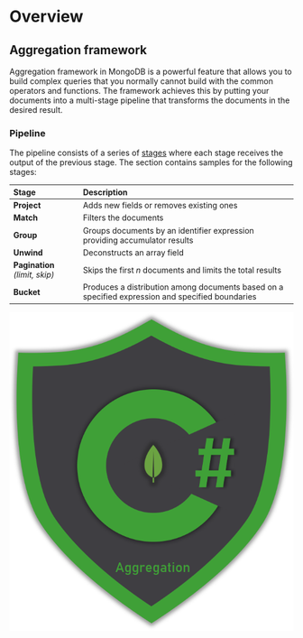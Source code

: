 # Overview

## Aggregation framework

Aggregation framework in MongoDB is a powerful feature that allows you to build complex queries that you normally cannot build with the common operators and functions. The framework achieves this by putting your documents into a multi-stage pipeline that transforms the documents in the desired result.

### Pipeline

The pipeline consists of a series of [stages](https://docs.mongodb.com/manual/reference/operator/aggregation-pipeline/#aggregation-pipeline-operator-reference) where each stage receives the output of the previous stage. The section contains samples for the following stages:

| Stage | Description |
| :--- | :--- |
| **Project** | Adds new fields or removes existing ones |
| **Match** | Filters the documents |
| **Group** | Groups documents by an identifier expression providing accumulator results |
| **Unwind** | Deconstructs an array field |
| **Pagination** _\(limit, skip\)_ | Skips the first _n_ documents and limits the total results |
| **Bucket** | Produces a distribution among documents based on a specified expression and specified boundaries |

![Aggregation framework](../.gitbook/assets/aggregation.png)

